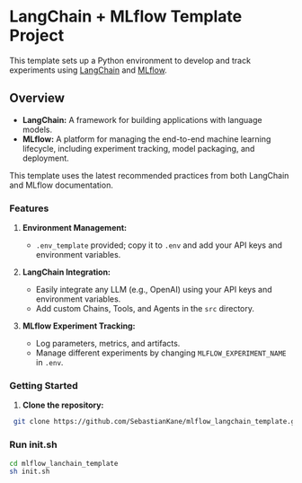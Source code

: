 # LangChain + MLflow Template Project

This template sets up a Python environment to develop and track experiments using [LangChain](https://docs.langchain.com/) and [MLflow](https://mlflow.org/docs/latest/index.html).

## Overview

- **LangChain:** A framework for building applications with language models.  
- **MLflow:** A platform for managing the end-to-end machine learning lifecycle, including experiment tracking, model packaging, and deployment.

This template uses the latest recommended practices from both LangChain and MLflow documentation.

### Features

1. **Environment Management:**  
   - `.env_template` provided; copy it to `.env` and add your API keys and environment variables.
   
2. **LangChain Integration:**  
   - Easily integrate any LLM (e.g., OpenAI) using your API keys and environment variables.
   - Add custom Chains, Tools, and Agents in the `src` directory.
   
3. **MLflow Experiment Tracking:**  
   - Log parameters, metrics, and artifacts.
   - Manage different experiments by changing `MLFLOW_EXPERIMENT_NAME` in `.env`.

### Getting Started

1. **Clone the repository:**
```bash
 git clone https://github.com/SebastianKane/mlflow_langchain_template.git
 ```

### Run init.sh
```bash
cd mlflow_lanchain_template
sh init.sh
```